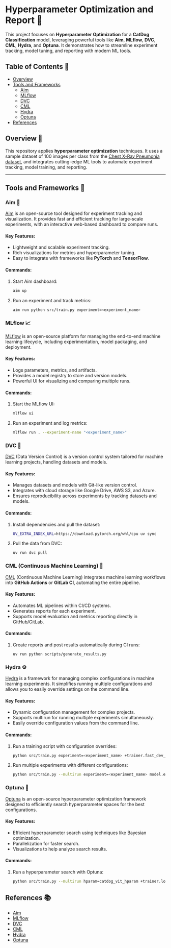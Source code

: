 # Hyperparameter Optimization and Report 🎯

This project focuses on **Hyperparameter Optimization** for a **CatDog Classification** model, leveraging powerful tools like **Aim**, **MLflow**, **DVC**, **CML**, **Hydra**, and **Optuna**. It demonstrates how to streamline experiment tracking, model tuning, and reporting with modern ML tools.


## Table of Contents 📑

- [Overview](#overview)
- [Tools and Frameworks](#tools-and-frameworks)
  - [Aim](#aim)
  - [MLflow](#mlflow)
  - [DVC](#dvc)
  - [CML](#cml)
  - [Hydra](#hydra)
  - [Optuna](#optuna)
- [References](#references)



## **Overview** 📘

This repository applies **hyperparameter optimization** techniques. It uses a sample dataset of 100 images per class from the [Chest X-Ray Pneumonia dataset](https://www.kaggle.com/datasets/paultimothymooney/chest-xray-pneumonia), and integrates cutting-edge ML tools to automate experiment tracking, model training, and reporting.

---

## Tools and Frameworks 🔧

### Aim 📝

[Aim](https://aimstack.io/) is an open-source tool designed for experiment tracking and visualization. It provides fast and efficient tracking for large-scale experiments, with an interactive web-based dashboard to compare runs.

#### Key Features:
- Lightweight and scalable experiment tracking.
- Rich visualizations for metrics and hyperparameter tuning.
- Easy to integrate with frameworks like **PyTorch** and **TensorFlow**.

#### Commands:
1. Start Aim dashboard:
   ```bash
   aim up
   ```
2. Run an experiment and track metrics:
   ```bash
   aim run python src/train.py experiment=<experiment_name>
   ```

### MLflow 📈

[MLflow](https://mlflow.org/) is an open-source platform for managing the end-to-end machine learning lifecycle, including experimentation, model packaging, and deployment.

#### Key Features:
- Logs parameters, metrics, and artifacts.
- Provides a model registry to store and version models.
- Powerful UI for visualizing and comparing multiple runs.

#### Commands:
1. Start the MLflow UI:
   ```bash
   mlflow ui
   ```
2. Run an experiment and log metrics:
   ```bash
   mlflow run . --experiment-name "<experiment_name>"
   ```

### **DVC** 📂

[DVC](https://dvc.org/) (Data Version Control) is a version control system tailored for machine learning projects, handling datasets and models.

#### Key Features:
- Manages datasets and models with Git-like version control.
- Integrates with cloud storage like Google Drive, AWS S3, and Azure.
- Ensures reproducibility across experiments by tracking datasets and models.

#### Commands:
1. Install dependencies and pull the dataset:
   ```bash
   UV_EXTRA_INDEX_URL=https://download.pytorch.org/whl/cpu uv sync
   ```
2. Pull the data from DVC:
   ```bash
   uv run dvc pull
   ```

### CML (Continuous Machine Learning) 🚀

[CML](https://cml.dev/) (Continuous Machine Learning) integrates machine learning workflows into **GitHub Actions** or **GitLab CI**, automating the entire pipeline.

#### Key Features:
- Automates ML pipelines within CI/CD systems.
- Generates reports for each experiment.
- Supports model evaluation and metrics reporting directly in GitHub/GitLab.

#### Commands:
1. Create reports and post results automatically during CI runs:
   ```bash
   uv run python scripts/generate_results.py
   ```

### Hydra ⚙️

[Hydra](https://hydra.cc/) is a framework for managing complex configurations in machine learning experiments. It simplifies running multiple configurations and allows you to easily override settings on the command line.

#### Key Features:
- Dynamic configuration management for complex projects.
- Supports multirun for running multiple experiments simultaneously.
- Easily override configuration values from the command line.

#### Commands:
1. Run a training script with configuration overrides:
   ```bash
   python src/train.py experiment=<experiment_name> +trainer.fast_dev_run=True
   ```
2. Run multiple experiments with different configurations:
   ```bash
   python src/train.py --multirun experiment=<experiment_name> model.embed_dim=16,32,64 +trainer.log_every_n_steps=5
   ```

### Optuna 🧪

[Optuna](https://optuna.org/) is an open-source hyperparameter optimization framework designed to efficiently search hyperparameter spaces for the best configurations.

#### Key Features:
- Efficient hyperparameter search using techniques like Bayesian optimization.
- Parallelization for faster search.
- Visualizations to help analyze search results.

#### Commands:
1. Run a hyperparameter search with Optuna:
   ```bash
   python src/train.py --multirun hparam=catdog_vit_hparam +trainer.log_every_n_steps=5 hydra.sweeper.n_jobs=4
   ```

## **References** 📚

- [Aim](https://aimstack.io/)
- [MLflow](https://mlflow.org/)
- [DVC](https://dvc.org/)
- [CML](https://cml.dev/)
- [Hydra](https://hydra.cc/)
- [Optuna](https://optuna.org/)

